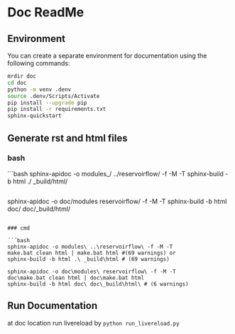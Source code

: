 # Doc ReadMe

## Environment

You can create a separate environment for documentation using the following commands:

```bash
mrdir doc
cd doc
python -m venv .denv
source .denv/Scripts/Activate
pip install --upgrade pip
pip install -r requirements.txt
sphinx-quickstart
```

## Generate rst and html files

### bash

´´´bash
sphinx-apidoc -o modules_/ ../reservoirflow/ -f -M -T
sphinx-build -b html ./ _build/html/
```

```
sphinx-apidoc -o doc/modules reservoirflow/ -f -M -T
sphinx-build -b html doc/ doc/_build/html/
```

### cmd 

´´´bash
sphinx-apidoc -o modules\ ..\reservoirflow\ -f -M -T
make.bat clean html | make.bat html #(69 warnings) or
sphinx-build -b html .\ _build\html # (69 warnings)

sphinx-apidoc -o doc\modules\ reservoirflow\ -f -M -T
doc\make.bat clean html | doc\make.bat html 
sphinx-build -b html doc\ doc\_build\html\ # (6 warnings)
```

## Run Documentation

at doc location run livereload by `python run_livereload.py`